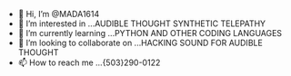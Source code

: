 - 👋 Hi, I’m @MADA1614
- 👀 I’m interested in ...AUDIBLE THOUGHT SYNTHETIC TELEPATHY
- 🌱 I’m currently learning ...PYTHON AND OTHER CODING LANGUAGES 
- 💞️ I’m looking to collaborate on ...HACKING SOUND FOR AUDIBLE THOUGHT 
- 📫 How to reach me ...{503}290-0122

<!---
MADA1614/MADA1614 is a ✨ special ✨ repository because its `README.md` (this file) appears on your GitHub profile.
You can click the Preview link to take a look at your changes.
--->
